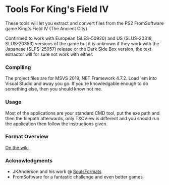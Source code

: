 # Tools For King's Field IV
These tools will let you extract and convert files from the PS2 FromSoftware game King's Field IV (The Ancient City)

Confirmed to work with European (SLES-50920) and US (SLUS-20318, SLUS-20353) versions of the game but it is unknown if they work with the Japanese (SLPS-25057) release or the Dark Side Box version, the text extractor will for sure not work with either.

### Compiling
The project files are for MSVS 2019, NET Framework 4.7.2. Load 'em into Visual Studio and away you go. If you're knowledgable enough to do something else, then you should know not me.

### Usage
Most of the applications are your standard CMD tool, put the exe path and then the filepath afterwards, only TXCView is different and you should run the application then follow the instructions given.

### Format Overview
[On the wiki](https://github.com/TheStolenBattenberg/ToolsForKFIV/wiki).

### Acknowledgments
* JKAnderson and his work @ [SoulsFormats](https://github.com/JKAnderson/SoulsFormats "SoulsFormats repository on GitHub")
* FromSoftware for a fantastic challenge and even better games
